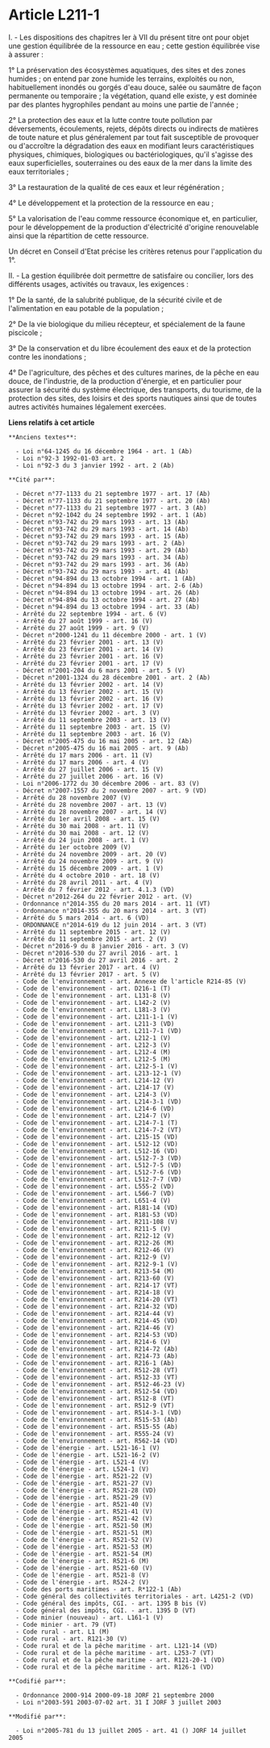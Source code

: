 # Article L211-1

I. - Les dispositions des chapitres Ier à VII du présent titre ont pour objet une gestion équilibrée de la ressource en eau ;
cette gestion équilibrée vise à assurer :

1° La préservation des écosystèmes aquatiques, des sites et des zones humides ; on entend par zone humide les terrains,
exploités ou non, habituellement inondés ou gorgés d'eau douce, salée ou saumâtre de façon permanente ou temporaire ; la
végétation, quand elle existe, y est dominée par des plantes hygrophiles pendant au moins une partie de l'année ;

2° La protection des eaux et la lutte contre toute pollution par déversements, écoulements, rejets, dépôts directs ou
indirects de matières de toute nature et plus généralement par tout fait susceptible de provoquer ou d'accroître la
dégradation des eaux en modifiant leurs caractéristiques physiques, chimiques, biologiques ou bactériologiques, qu'il
s'agisse des eaux superficielles, souterraines ou des eaux de la mer dans la limite des eaux territoriales ;

3° La restauration de la qualité de ces eaux et leur régénération ;

4° Le développement et la protection de la ressource en eau ;

5° La valorisation de l'eau comme ressource économique et, en particulier, pour le développement de la production
d'électricité d'origine renouvelable ainsi que la répartition de cette ressource.

Un décret en Conseil d'Etat précise les critères retenus pour l'application du 1°.

II. - La gestion équilibrée doit permettre de satisfaire ou concilier, lors des différents usages, activités ou travaux, les
exigences :

1° De la santé, de la salubrité publique, de la sécurité civile et de l'alimentation en eau potable de la population ;

2° De la vie biologique du milieu récepteur, et spécialement de la faune piscicole ;

3° De la conservation et du libre écoulement des eaux et de la protection contre les inondations ;

4° De l'agriculture, des pêches et des cultures marines, de la pêche en eau douce, de l'industrie, de la production
d'énergie, et en particulier pour assurer la sécurité du système électrique, des transports, du tourisme, de la protection
des sites, des loisirs et des sports nautiques ainsi que de toutes autres activités humaines légalement exercées.

**Liens relatifs à cet article**

	**Anciens textes**:

	  - Loi n°64-1245 du 16 décembre 1964 - art. 1 (Ab)
	  - Loi n°92-3 1992-01-03 art. 2
	  - Loi n°92-3 du 3 janvier 1992 - art. 2 (Ab)

	**Cité par**:

	  - Décret n°77-1133 du 21 septembre 1977 - art. 17 (Ab)
	  - Décret n°77-1133 du 21 septembre 1977 - art. 20 (Ab)
	  - Décret n°77-1133 du 21 septembre 1977 - art. 3 (Ab)
	  - Décret n°92-1042 du 24 septembre 1992 - art. 1 (Ab)
	  - Décret n°93-742 du 29 mars 1993 - art. 13 (Ab)
	  - Décret n°93-742 du 29 mars 1993 - art. 14 (Ab)
	  - Décret n°93-742 du 29 mars 1993 - art. 15 (Ab)
	  - Décret n°93-742 du 29 mars 1993 - art. 2 (Ab)
	  - Décret n°93-742 du 29 mars 1993 - art. 29 (Ab)
	  - Décret n°93-742 du 29 mars 1993 - art. 34 (Ab)
	  - Décret n°93-742 du 29 mars 1993 - art. 36 (Ab)
	  - Décret n°93-742 du 29 mars 1993 - art. 41 (Ab)
	  - Décret n°94-894 du 13 octobre 1994 - art. 1 (Ab)
	  - Décret n°94-894 du 13 octobre 1994 - art. 2-6 (Ab)
	  - Décret n°94-894 du 13 octobre 1994 - art. 26 (Ab)
	  - Décret n°94-894 du 13 octobre 1994 - art. 27 (Ab)
	  - Décret n°94-894 du 13 octobre 1994 - art. 33 (Ab)
	  - Arrêté du 22 septembre 1994 - art. 6 (V)
	  - Arrêté du 27 août 1999 - art. 16 (V)
	  - Arrêté du 27 août 1999 - art. 9 (V)
	  - Décret n°2000-1241 du 11 décembre 2000 - art. 1 (V)
	  - Arrêté du 23 février 2001 - art. 13 (V)
	  - Arrêté du 23 février 2001 - art. 14 (V)
	  - Arrêté du 23 février 2001 - art. 16 (V)
	  - Arrêté du 23 février 2001 - art. 17 (V)
	  - Décret n°2001-204 du 6 mars 2001 - art. 5 (V)
	  - Décret n°2001-1324 du 28 décembre 2001 - art. 2 (Ab)
	  - Arrêté du 13 février 2002 - art. 14 (V)
	  - Arrêté du 13 février 2002 - art. 15 (V)
	  - Arrêté du 13 février 2002 - art. 16 (V)
	  - Arrêté du 13 février 2002 - art. 17 (V)
	  - Arrêté du 13 février 2002 - art. 3 (V)
	  - Arrêté du 11 septembre 2003 - art. 13 (V)
	  - Arrêté du 11 septembre 2003 - art. 15 (V)
	  - Arrêté du 11 septembre 2003 - art. 16 (V)
	  - Décret n°2005-475 du 16 mai 2005 - art. 12 (Ab)
	  - Décret n°2005-475 du 16 mai 2005 - art. 9 (Ab)
	  - Arrêté du 17 mars 2006 - art. 11 (V)
	  - Arrêté du 17 mars 2006 - art. 4 (V)
	  - Arrêté du 27 juillet 2006 - art. 15 (V)
	  - Arrêté du 27 juillet 2006 - art. 16 (V)
	  - Loi n°2006-1772 du 30 décembre 2006 - art. 83 (V)
	  - Décret n°2007-1557 du 2 novembre 2007 - art. 9 (VD)
	  - Arrêté du 28 novembre 2007 (V)
	  - Arrêté du 28 novembre 2007 - art. 13 (V)
	  - Arrêté du 28 novembre 2007 - art. 14 (V)
	  - Arrêté du 1er avril 2008 - art. 15 (V)
	  - Arrêté du 30 mai 2008 - art. 11 (V)
	  - Arrêté du 30 mai 2008 - art. 12 (V)
	  - Arrêté du 24 juin 2008 - art. 1 (V)
	  - Arrêté du 1er octobre 2009 (V)
	  - Arrêté du 24 novembre 2009 - art. 20 (V)
	  - Arrêté du 24 novembre 2009 - art. 9 (V)
	  - Arrêté du 15 décembre 2009 - art. 1 (V)
	  - Arrêté du 4 octobre 2010 - art. 18 (V)
	  - Arrêté du 28 avril 2011 - art. 4 (V)
	  - Arrêté du 7 février 2012 - art. 4.1.3 (VD)
	  - Décret n°2012-264 du 22 février 2012 - art. (V)
	  - Ordonnance n°2014-355 du 20 mars 2014 - art. 11 (VT)
	  - Ordonnance n°2014-355 du 20 mars 2014 - art. 3 (VT)
	  - Arrêté du 5 mars 2014 - art. 6 (VD)
	  - ORDONNANCE n°2014-619 du 12 juin 2014 - art. 3 (VT)
	  - Arrêté du 11 septembre 2015 - art. 12 (V)
	  - Arrêté du 11 septembre 2015 - art. 2 (V)
	  - Décret n°2016-9 du 8 janvier 2016 - art. 3 (V)
	  - Décret n°2016-530 du 27 avril 2016 - art. 1
	  - Décret n°2016-530 du 27 avril 2016 - art. 2
	  - Arrêté du 13 février 2017 - art. 4 (V)
	  - Arrêté du 13 février 2017 - art. 5 (V)
	  - Code de l'environnement - art. Annexe de l'article R214-85 (V)
	  - Code de l'environnement - art. D216-1 (T)
	  - Code de l'environnement - art. L131-8 (V)
	  - Code de l'environnement - art. L142-2 (V)
	  - Code de l'environnement - art. L181-3 (V)
	  - Code de l'environnement - art. L211-1-1 (V)
	  - Code de l'environnement - art. L211-3 (VD)
	  - Code de l'environnement - art. L211-7-1 (VD)
	  - Code de l'environnement - art. L212-1 (V)
	  - Code de l'environnement - art. L212-3 (V)
	  - Code de l'environnement - art. L212-4 (M)
	  - Code de l'environnement - art. L212-5 (M)
	  - Code de l'environnement - art. L212-5-1 (V)
	  - Code de l'environnement - art. L213-12-1 (V)
	  - Code de l'environnement - art. L214-12 (V)
	  - Code de l'environnement - art. L214-17 (V)
	  - Code de l'environnement - art. L214-3 (V)
	  - Code de l'environnement - art. L214-3-1 (VD)
	  - Code de l'environnement - art. L214-6 (VD)
	  - Code de l'environnement - art. L214-7 (V)
	  - Code de l'environnement - art. L214-7-1 (T)
	  - Code de l'environnement - art. L214-7-2 (VT)
	  - Code de l'environnement - art. L215-15 (VD)
	  - Code de l'environnement - art. L512-12 (VD)
	  - Code de l'environnement - art. L512-16 (VD)
	  - Code de l'environnement - art. L512-7-3 (VD)
	  - Code de l'environnement - art. L512-7-5 (VD)
	  - Code de l'environnement - art. L512-7-6 (VD)
	  - Code de l'environnement - art. L512-7-7 (VD)
	  - Code de l'environnement - art. L555-2 (VD)
	  - Code de l'environnement - art. L566-7 (VD)
	  - Code de l'environnement - art. L651-4 (V)
	  - Code de l'environnement - art. R181-14 (VD)
	  - Code de l'environnement - art. R181-53 (VD)
	  - Code de l'environnement - art. R211-108 (V)
	  - Code de l'environnement - art. R211-5 (V)
	  - Code de l'environnement - art. R212-12 (V)
	  - Code de l'environnement - art. R212-26 (M)
	  - Code de l'environnement - art. R212-46 (V)
	  - Code de l'environnement - art. R212-9 (V)
	  - Code de l'environnement - art. R212-9-1 (V)
	  - Code de l'environnement - art. R213-54 (M)
	  - Code de l'environnement - art. R213-60 (V)
	  - Code de l'environnement - art. R214-17 (VT)
	  - Code de l'environnement - art. R214-18 (V)
	  - Code de l'environnement - art. R214-20 (VT)
	  - Code de l'environnement - art. R214-32 (VD)
	  - Code de l'environnement - art. R214-44 (V)
	  - Code de l'environnement - art. R214-45 (VD)
	  - Code de l'environnement - art. R214-46 (V)
	  - Code de l'environnement - art. R214-53 (VD)
	  - Code de l'environnement - art. R214-6 (V)
	  - Code de l'environnement - art. R214-72 (Ab)
	  - Code de l'environnement - art. R214-73 (Ab)
	  - Code de l'environnement - art. R216-1 (Ab)
	  - Code de l'environnement - art. R512-28 (VT)
	  - Code de l'environnement - art. R512-33 (VT)
	  - Code de l'environnement - art. R512-46-23 (V)
	  - Code de l'environnement - art. R512-54 (VD)
	  - Code de l'environnement - art. R512-8 (VT)
	  - Code de l'environnement - art. R512-9 (VT)
	  - Code de l'environnement - art. R514-3-1 (VD)
	  - Code de l'environnement - art. R515-53 (Ab)
	  - Code de l'environnement - art. R515-55 (Ab)
	  - Code de l'environnement - art. R555-24 (V)
	  - Code de l'environnement - art. R562-14 (VD)
	  - Code de l'énergie - art. L521-16-1 (V)
	  - Code de l'énergie - art. L521-16-2 (V)
	  - Code de l'énergie - art. L521-4 (V)
	  - Code de l'énergie - art. L524-1 (V)
	  - Code de l'énergie - art. R521-22 (V)
	  - Code de l'énergie - art. R521-27 (V)
	  - Code de l'énergie - art. R521-28 (VD)
	  - Code de l'énergie - art. R521-29 (V)
	  - Code de l'énergie - art. R521-40 (V)
	  - Code de l'énergie - art. R521-41 (V)
	  - Code de l'énergie - art. R521-42 (V)
	  - Code de l'énergie - art. R521-50 (M)
	  - Code de l'énergie - art. R521-51 (M)
	  - Code de l'énergie - art. R521-52 (V)
	  - Code de l'énergie - art. R521-53 (M)
	  - Code de l'énergie - art. R521-54 (M)
	  - Code de l'énergie - art. R521-6 (M)
	  - Code de l'énergie - art. R521-60 (V)
	  - Code de l'énergie - art. R521-8 (V)
	  - Code de l'énergie - art. R524-2 (V)
	  - Code des ports maritimes - art. R*122-1 (Ab)
	  - Code général des collectivités territoriales - art. L4251-2 (VD)
	  - Code général des impôts, CGI. - art. 1395 B bis (V)
	  - Code général des impôts, CGI. - art. 1395 D (VT)
	  - Code minier (nouveau) - art. L161-1 (V)
	  - Code minier - art. 79 (VT)
	  - Code rural - art. L1 (M)
	  - Code rural - art. R121-30 (V)
	  - Code rural et de la pêche maritime - art. L121-14 (VD)
	  - Code rural et de la pêche maritime - art. L253-7 (VT)
	  - Code rural et de la pêche maritime - art. R121-20-1 (VD)
	  - Code rural et de la pêche maritime - art. R126-1 (VD)

	**Codifié par**:

	  - Ordonnance 2000-914 2000-09-18 JORF 21 septembre 2000
	  - Loi n°2003-591 2003-07-02 art. 31 I JORF 3 juillet 2003

	**Modifié par**:

	  - Loi n°2005-781 du 13 juillet 2005 - art. 41 () JORF 14 juillet 2005
